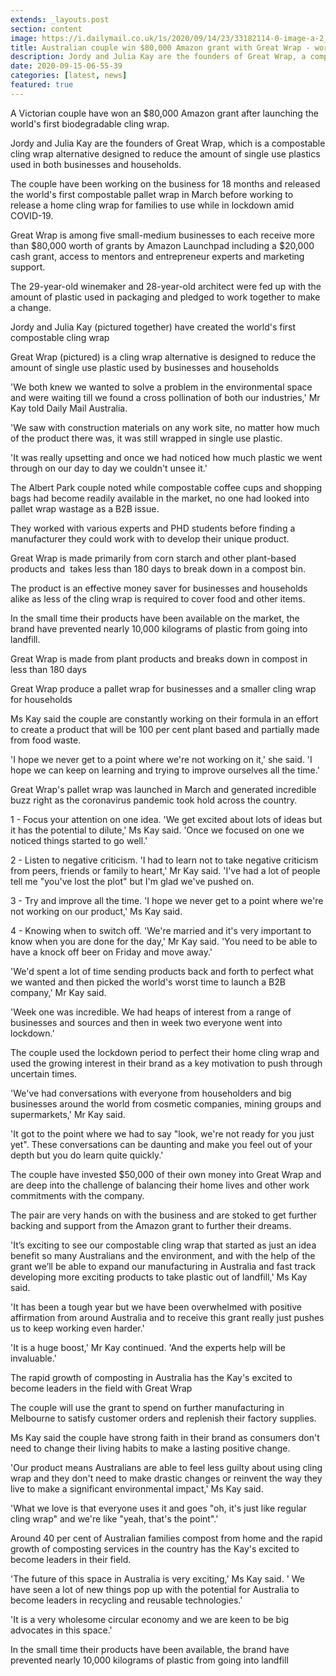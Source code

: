 ```yaml
---
extends: _layouts.post
section: content
image: https://i.dailymail.co.uk/1s/2020/09/14/23/33182114-0-image-a-2_1600122861939.jpg 
title: Australian couple win $80,000 Amazon grant with Great Wrap - worlds first biodegradable cling wrap 
description: Jordy and Julia Kay are the founders of Great Wrap, a compostable cling wrap designed to reduce the amount of single use plastics used by businesses and households. 
date: 2020-09-15-06-55-39 
categories: [latest, news] 
featured: true 
--- 
```

A Victorian couple have won an $80,000 Amazon grant after launching the world's first biodegradable cling wrap.

Jordy and Julia Kay are the founders of Great Wrap, which is a compostable cling wrap alternative designed to reduce the amount of single use plastics used in both businesses and households.

The couple have been working on the business for 18 months and released the world's first compostable pallet wrap in March before working to release a home cling wrap for families to use while in lockdown amid COVID-19.

Great Wrap is among five small-medium businesses to each receive more than $80,000 worth of grants by Amazon Launchpad including a $20,000 cash grant, access to mentors and entrepreneur experts and marketing support.

The 29-year-old winemaker and 28-year-old architect were fed up with the amount of plastic used in packaging and pledged to work together to make a change.

Jordy and Julia Kay (pictured together) have created the world's first compostable cling wrap

Great Wrap (pictured) is a cling wrap alternative is designed to reduce the amount of single use plastic used by businesses and households

'We both knew we wanted to solve a problem in the environmental space and were waiting till we found a cross pollination of both our industries,' Mr Kay told Daily Mail Australia.

'We saw with construction materials on any work site, no matter how much of the product there was, it was still wrapped in single use plastic.

'It was really upsetting and once we had noticed how much plastic we went through on our day to day we couldn't unsee it.'

The Albert Park couple noted while compostable coffee cups and shopping bags had become readily available in the market, no one had looked into pallet wrap wastage as a B2B issue.

They worked with various experts and PHD students before finding a manufacturer they could work with to develop their unique product.

Great Wrap is made primarily from corn starch and other plant-based products and  takes less than 180 days to break down in a compost bin.

The product is an effective money saver for businesses and households alike as less of the cling wrap is required to cover food and other items.

In the small time their products have been available on the market, the brand have prevented nearly 10,000 kilograms of plastic from going into landfill.

Great Wrap is made from plant products and breaks down in compost in less than 180 days

Great Wrap produce a pallet wrap for businesses and a smaller cling wrap for households

Ms Kay said the couple are constantly working on their formula in an effort to create a product that will be 100 per cent plant based and partially made from food waste.

'I hope we never get to a point where we're not working on it,' she said. 'I hope we can keep on learning and trying to improve ourselves all the time.'

Great Wrap's pallet wrap was launched in March and generated incredible buzz right as the coronavirus pandemic took hold across the country.

1 - Focus your attention on one idea. 'We get excited about lots of ideas but it has the potential to dilute,' Ms Kay said. 'Once we focused on one we noticed things started to go well.'

2 - Listen to negative criticism. 'I had to learn not to take negative criticism from peers, friends or family to heart,' Mr Kay said. 'I've had a lot of people tell me "you've lost the plot" but I'm glad we've pushed on.

3 - Try and improve all the time. 'I hope we never get to a point where we're not working on our product,' Ms Kay said. 

4 - Knowing when to switch off. 'We're married and it's very important to know when you are done for the day,' Mr Kay said. 'You need to be able to have a knock off beer on Friday and move away.' 

'We'd spent a lot of time sending products back and forth to perfect what we wanted and then picked the world's worst time to launch a B2B company,' Mr Kay said.

'Week one was incredible. We had heaps of interest from a range of businesses and sources and then in week two everyone went into lockdown.'

The couple used the lockdown period to perfect their home cling wrap and used the growing interest in their brand as a key motivation to push through uncertain times.

'We've had conversations with everyone from householders and big businesses around the world from cosmetic companies, mining groups and supermarkets,' Mr Kay said.

'It got to the point where we had to say "look, we're not ready for you just yet". These conversations can be daunting and make you feel out of your depth but you do learn quite quickly.'

The couple have invested $50,000 of their own money into Great Wrap and are deep into the challenge of balancing their home lives and other work commitments with the company. 

The pair are very hands on with the business and are stoked to get further backing and support from the Amazon grant to further their dreams.

'It’s exciting to see our compostable cling wrap that started as just an idea benefit so many Australians and the environment, and with the help of the grant we’ll be able to expand our manufacturing in Australia and fast track developing more exciting products to take plastic out of landfill,' Ms Kay said. 

'It has been a tough year but we have been overwhelmed with positive affirmation from around Australia and to receive this grant really just pushes us to keep working even harder.'

'It is a huge boost,' Mr Kay continued. 'And the experts help will be invaluable.'

The rapid growth of composting in Australia has the Kay's excited to become leaders in the field with Great Wrap

The couple will use the grant to spend on further manufacturing in Melbourne to satisfy customer orders and replenish their factory supplies.

Ms Kay said the couple have strong faith in their brand as consumers don't need to change their living habits to make a lasting positive change.

'Our product means Australians are able to feel less guilty about using cling wrap and they don't need to make drastic changes or reinvent the way they live to make a significant environmental impact,' Ms Kay said.

'What we love is that everyone uses it and goes "oh, it's just like regular cling wrap" and we're like "yeah, that's the point".'

Around 40 per cent of Australian families compost from home and the rapid growth of composting services in the country has the Kay's excited to become leaders in their field.

'The future of this space in Australia is very exciting,' Ms Kay said. ' We have seen a lot of new things pop up with the potential for Australia to become leaders in recycling and reusable technologies.'

'It is a very wholesome circular economy and we are keen to be big advocates in this space.'  

In the small time their products have been available, the brand have prevented nearly 10,000 kilograms of plastic from going into landfill

